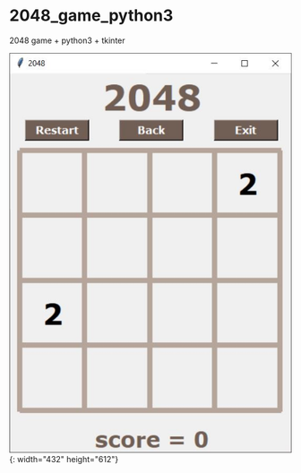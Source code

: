 # 2048_game_python3
2048 game + python3 + tkinter

![title](/gui_image.JPG){: width="432" height="612"}
